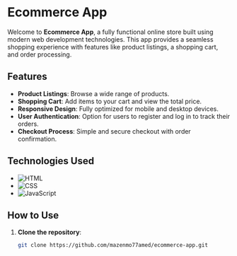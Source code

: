# Ecommerce App

Welcome to **Ecommerce App**, a fully functional online store built using modern web development technologies. This app provides a seamless shopping experience with features like product listings, a shopping cart, and order processing.

## Features

- **Product Listings**: Browse a wide range of products.
- **Shopping Cart**: Add items to your cart and view the total price.
- **Responsive Design**: Fully optimized for mobile and desktop devices.
- **User Authentication**: Option for users to register and log in to track their orders.
- **Checkout Process**: Simple and secure checkout with order confirmation.

## Technologies Used

- ![HTML](https://img.shields.io/badge/HTML-5%20-%23E34F26?style=flat-square&logo=html5&logoColor=white)
- ![CSS](https://img.shields.io/badge/CSS-3%20-%231572B6?style=flat-square&logo=css3&logoColor=white)
- ![JavaScript](https://img.shields.io/badge/JavaScript-ES6%20-%23F7DF1E?style=flat-square&logo=javascript&logoColor=black)

## How to Use

1. **Clone the repository**:
   ```bash
   git clone https://github.com/mazenmo77amed/ecommerce-app.git

